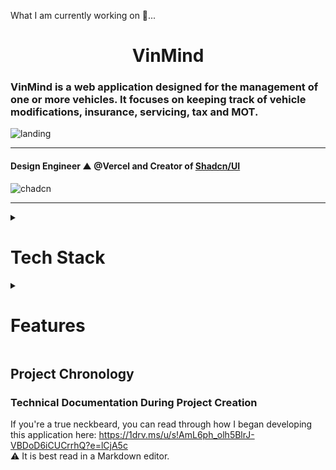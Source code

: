 What I am currently working on 🔨...

<h1 align="center">VinMind</h1>

### VinMind is a web application designed for the management of one or more vehicles. It focuses on keeping track of vehicle modifications, insurance, servicing, tax and MOT.

![landing](https://github.com/user-attachments/assets/06bb96ce-043a-45e3-b62f-ce3a395cee52)
___
#### Design Engineer ▲ @Vercel and Creator of [Shadcn/UI](https://ui.shadcn.com/)
![chadcn](https://github.com/user-attachments/assets/b712b495-6043-4da4-9cb5-cdec7bda24e0)
___

<details>
<summary><h1>Tech Stack</h1></summary>

### Frontend

- **[Next.js](https://nextjs.org/)**: Utilised for server-side rendering, enhancing performance and SEO.
- **[TypeScript](https://www.typescriptlang.org/)**: Employed for static type checking, improving code reliability.
- **[Shadcn/UI](https://ui.shadcn.com/)**: A minimal yet beautifully designed UI component library.
- **[Tailwind CSS](https://tailwindcss.com/)**: Used for utility-first styling, ensuring a modern and responsive UI.
- **[Cloudinary](https://cloudinary.com/)**: Used for hosting the files uploaded to a modification. 

### Backend

- **[Prisma](https://www.prisma.io/)**: Handles database interactions.
- **[PlanetScale](https://planetscale.com/)**: MySQL database platform.
- **[Node.js](https://nodejs.org/en)**: Serves as the backend runtime.

### Authentication
- **[Clerk](https://clerk.com/)**: Integrated for user authentication and session management.

</details>
  
<details>
<summary><h1>Features</h1></summary>

## Vehicle Overview

This tab provides an overview of your vehicle's data, depending on how you have populated the vehicle's information in the web app: 
![overview](https://github.com/user-attachments/assets/755243d2-7663-410f-9ba4-9af1bec4896f)

> This screenshot shows a vehicle where the user has opted to input their reg to retrieve their tax and MOT status via the DVLA RES API.
> The user has also supplied a comprehensive list of modifications added to their vehicle.
> This provides the user with a daily reminder of how much money they have ~~wasted~~ *spent on modifications. 💸

Here is how a newly-added vehicle will look:
![overview-new](https://github.com/user-attachments/assets/dceb66fa-0570-4459-8a31-ad99705f1e91)

## Light and Dark Mode:
Switch between light and dark mode at any time and your preference will be retained. 
![dashboard-light-dark](https://github.com/user-attachments/assets/715708c5-bb9a-4859-9d04-8d4b3cc33c82)

> It is automatically set depending on your system theme. 

## Card Visibility Menu
A card menu has now been added, allowing the user to show or hide cards on the Overview tab. This is independently configurable for each vehicle:
![card-menu](https://github.com/user-attachments/assets/f26fb208-dd1a-479b-87d4-e94e2713727c)

> I know you want to hide the total costs of the modifications. You're welcome.

## Notification Center
Get reminders of when your Tax, MOT, Servicing and Insurance is due. 

Each reminder is colour-coded and prioritised by the due date, with the main notification's dot colour set by this:

- 🟢 Due within 30 days.

- 🟠 Due within 7 days.

- 🔴 Due today/Overdue.

![notifications](https://github.com/user-attachments/assets/7eba8550-de6a-4b4e-96d0-7d9062b2ca54)
![notifications-read](https://github.com/user-attachments/assets/958a828d-f4ce-4bd4-a3ca-44c53d2d47d1)

> Notifications can be dismissed individually or all at once by either clicking on `Mark as Read` when hovering over the message, or `Mark all as Read` at the top of the notification center.
> For data housekeeping, each message, both Read and Unread has an expiry date of 30 days where the message will automatically be deleted. 


## Vehicle Switcher 
Seamlessly switch between any vehicle at any time, or add a new vehicle to your garage: 

![vehicle-switcher](https://github.com/BenMoat/vin-mind/assets/43743754/d9c2e7b5-7212-42eb-a877-4228b9653b88)
![new-vehicle](https://github.com/BenMoat/BenMoat/assets/43743754/e5c7e5d0-a724-43de-8fe7-fcbb97e40615)
> I own an identity-confused Toyota "Zupr4" so I had to cover both options. 

## Modifications 

Display a list of modifications with multiple ways of filtering them: 
![modifications](https://github.com/user-attachments/assets/d8d6b106-57ff-4423-9b47-eb39f5dd8b13)

> The user has 18 modifications all with either one or more attachments, as highlighted by the Files column. He sure knows how to waste money.
> You thought you could escape the total cost of your modifications, didn't you. 

### Modification
Up to three Invoices or any relevant files related to the modification can be attached:
![modification](https://github.com/user-attachments/assets/4d7ffd97-d594-4ceb-ae8c-c493bdbba0a0)

> The user has created a non-obsolete modification and has attached a user guide to help brick their ECU. 

## Modification Types
Catergorise your modifications by what type they are: exterior, interior, performance etc:
![modification-types](https://github.com/user-attachments/assets/44b35778-f02a-4147-b9a7-d7b287a9b75f)

> The user is able to see all related modifications to this type. They are able to click on one to view or edit it. I don't have a shit joke for this one, sorry. 

## Servicing
Keep track of your vehicle's service history. If the user has added more than one service, it will display the mileage and time in between each service in an 
intermediate card:

![servicing](https://github.com/user-attachments/assets/73318e0f-e7b4-4ee2-bf91-94836c159f34)


## Settings 
Change your vehicle's name, supply the registration number or delete data associated with this vehicle:
![settings](https://github.com/user-attachments/assets/e6cdf083-7c0c-4189-95d0-8fbe3e6c4f63)

> The user can change their vehicle's name or delete the vehicle entirely at any time.
> Protection features are built in so a user cannot delete all modification types unless there are no modifications associated with that type. 
> The developer wants to ensure you that he **definitely, 100%, no cap on a stack, did not** do this multiple times throughout development.  

## Responsiveness
Recently, I have been working on making the site more mobile-friendly, including adding a Burger Menu for smaller devices:

![menu-mobile](https://github.com/BenMoat/BenMoat/assets/43743754/3bd88434-98bc-4865-9e5b-b527c29c34c8)

![overview-mobile](https://github.com/user-attachments/assets/fb25fdd5-c5b5-4501-b5bb-c0cc60b0c22b)

![modifications-mobile](https://github.com/BenMoat/BenMoat/assets/43743754/8a974b9b-0ef9-40da-88f7-b5737700416d)

> The app has been made fully mobile-responsive with the expensive of the developer's remaining sanity. 

## Tax, MOT and Insurance
Mistakenly, the government trusted me with some API keys. <br>
Enter your vehicle's registration number to view its up-to-date tax and MOT status in the Overview tab. This is directly sourced from the [DVLA RES API](https://developer-portal.driver-vehicle-licensing.api.gov.uk/apis/vehicle-enquiry-service/vehicle-enquiry-service-description.html#response). 

To avoid getting 429'd, a request is only sent to the RES API if the user has **added/changed** their registration or it has been **24 hours** since the API was last called:

![last-updated-badge](https://github.com/user-attachments/assets/41669cf3-013d-4939-a728-2d8981b5309c)

> The user is able to see how recent the tax and MOT status is by clicking on the question mark icon. 

The insurance is dependant on the user manually inputting the data. This still follows the same principal of calling an api once every 24 hours to ensure its reflecting the correct data. In this instance, the API is called to determine whether to update the insurance status as "Insured" or "Not Insured":

![insurance-reminder](https://github.com/user-attachments/assets/cf05cec0-64cc-4c6a-a0ec-7c24d214af96)

![insurance-card](https://github.com/user-attachments/assets/83751787-70d0-438a-9832-033c6b5a9262)

> Now the 89 year old Margret can eagerly await to pay £4300 on her 2003 Micra. 

## Accessibility
Although I am not directly affected by a website's command of accessible features, I think it should be an absolute priority to make every website easily accessible to everyone. 
93% is the lowest score from a page on this web app... for now. 

![accessibility](https://github.com/BenMoat/BenMoat/assets/43743754/a05edefc-4791-4ade-a6c9-48ff24486c62)

</details>

## Project Chronology
### Technical Documentation During Project Creation
If you're a true neckbeard, you can read through how I began developing this application here: https://1drv.ms/u/s!AmL6ph_olh5BlrJ-VBDoD6iCUCrrhQ?e=lCjA5c <br>
⚠️ It is best read in a Markdown editor. 
